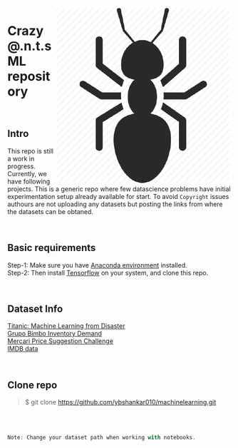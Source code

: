 <img src="https://github.com/ybshankar010/machinelearning/blob/master/images/logo.png" alt="Ant Cartoon - Ants applause @kisspng" align = "right">

# Crazy @.n.t.s ML repository

<br/>

## Intro

This repo is still a work in progress. Currently, we have following projects. This is a generic repo where few datascience problems have initial experimentation setup already available for start. To avoid ``Copyright`` issues authours are not uploading any datasets but posting the links from where the datasets can be obtaned. 

<br/>

## Basic requirements
Step-1: Make sure you have [Anaconda environment](https://www.anaconda.com/download/) installed. <br/>
Step-2: Then install [Tensorflow](https://www.tensorflow.org/install/) on your system, and clone this repo.

<br/>

## Dataset Info
[Titanic: Machine Learning from Disaster](https://www.kaggle.com/c/titanic/data) <br/>
[Grupo Bimbo Inventory Demand](https://www.kaggle.com/c/grupo-bimbo-inventory-demand) <br/>
[Mercari Price Suggestion Challenge](https://www.kaggle.com/c/mercari-price-suggestion-challenge) <br/>
[IMDB data](https://www.kaggle.com/yulialukashina/imdb-title-basics2) <br/>

<br/>

## Clone repo

> $ git clone https://github.com/ybshankar010/machinelearning.git


<br/>

```javascript

Note: Change your dataset path when working with notebooks.

```

